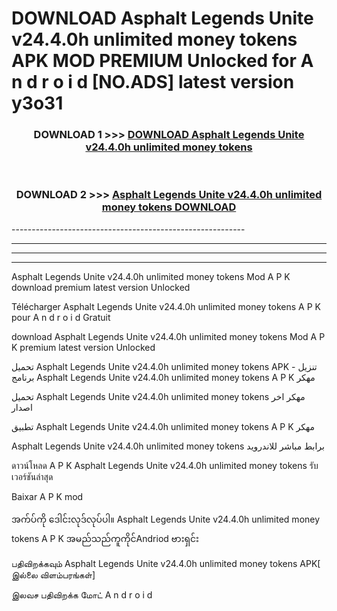 # DOWNLOAD Asphalt Legends Unite v24.4.0h unlimited money tokens  APK MOD PREMIUM Unlocked for A n d r o i d [NO.ADS] latest version y3o31 



<div align="center">

<h3>DOWNLOAD 1 >>> <a href="https://getmod2.web.app/?judul=Asphalt Legends Unite v24.4.0h unlimited money tokens ">DOWNLOAD Asphalt Legends Unite v24.4.0h unlimited money tokens </a></h3><br>

<h3>DOWNLOAD 2 >>> <a href="https://getmod2.web.app/?judul=Asphalt Legends Unite v24.4.0h unlimited money tokens ">Asphalt Legends Unite v24.4.0h unlimited money tokens  DOWNLOAD </a></h3>

</div>
----------------------------------------------------------

----------------------------------------------------------

----------------------------------------------------------

----------------------------------------------------------

Asphalt Legends Unite v24.4.0h unlimited money tokens  Mod A P K download premium latest version Unlocked

Télécharger Asphalt Legends Unite v24.4.0h unlimited money tokens  A P K pour A n d r o i d Gratuit

download Asphalt Legends Unite v24.4.0h unlimited money tokens  Mod A P K premium latest version Unlocked

تحميل Asphalt Legends Unite v24.4.0h unlimited money tokens  APK - تنزيل برنامج Asphalt Legends Unite v24.4.0h unlimited money tokens  A P K مهكر

تحميل Asphalt Legends Unite v24.4.0h unlimited money tokens  مهكر اخر اصدار

تطبيق Asphalt Legends Unite v24.4.0h unlimited money tokens  A P K مهكر

Asphalt Legends Unite v24.4.0h unlimited money tokens  برابط مباشر للاندرويد

ดาวน์โหลด A P K Asphalt Legends Unite v24.4.0h unlimited money tokens  รับเวอร์ชันล่าสุด

Baixar A P K mod

အက်ပ်ကို ဒေါင်းလုဒ်လုပ်ပါ။ Asphalt Legends Unite v24.4.0h unlimited money tokens  A P K အမည်သည်ကူကိုင်Andriod ဗားရှင်း

பதிவிறக்கவும் Asphalt Legends Unite v24.4.0h unlimited money tokens  APK[ இல்லை விளம்பரங்கள்] 
 
இலவச பதிவிறக்க மோட் A n d r o i d



